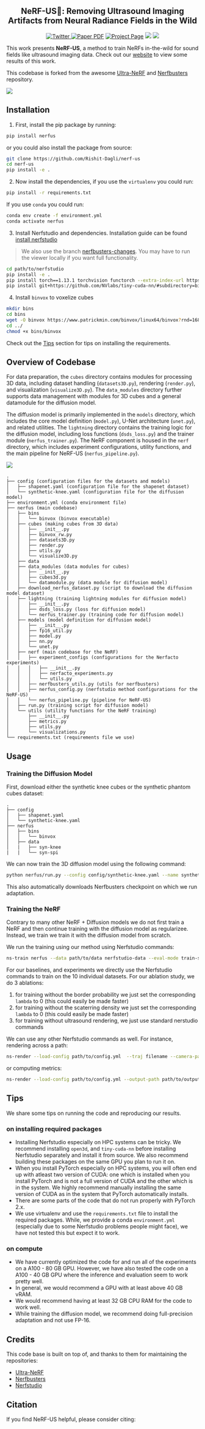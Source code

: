 <div align="center">
<h2>NeRF-US👥: Removing Ultrasound Imaging Artifacts from Neural Radiance Fields in the Wild</h2>

<a href="https://twitter.com/intent/tweet?text=Wow:&url=https%3A%2F%2Fgithub.com%2FRishit-dagli%2Fnerf-us">
  <img src="https://img.shields.io/twitter/url?style=social&url=https%3A%2F%2Fgithub.com%2FRishit-dagli%2Fnerf-us" alt="Twitter">
</a>
<a href="https://arxiv.org/abs/"><img src='https://img.shields.io/badge/arXiv-NeRF--US-red' alt='Paper PDF'></a>
<a href='https://rishitdagli.com/nerf-us'><img src='https://img.shields.io/badge/Project_Page-NeRF--US-green' alt='Project Page'></a>
<a href='https://huggingface.co/papers/'><img src='https://img.shields.io/badge/%F0%9F%A4%97%20Hugging%20Face-Paper-yellow'></a>
<a href='https://huggingface.co/papers/'><img src='https://img.shields.io/badge/%F0%9F%A4%97%20Hugging%20Face-Dataset-yellow'></a>
</div>

This work presents **NeRF-US**, a method to train NeRFs in-the-wild for sound fields like ultrasound imaging data. Check out our [website](https://rishitdagli.com/nerf-us/) to view some results of this work.

This codebase is forked from the awesome [Ultra-NeRF](https://github.com/magdalena-wysocki/ultra-nerf) and [Nerfbusters](https://github.com/ethanweber/nerfbusters) repository.

![](assets/methods.png)

## Installation

1. First, install the pip package by running:

```bash
pip install nerfus
```

or you could also install the package from source:

```bash
git clone https://github.com/Rishit-Dagli/nerf-us
cd nerf-us
pip install -e .
```

2. Now install the dependencies, if you use the `virtualenv` you could run:

```bash
pip install -r requirements.txt
```

If you use `conda` you could run:

```bash
conda env create -f environment.yml
conda activate nerfus
```

3. Install Nerfstudio and dependencies. Installation guide can be found [install nerfstudio](https://docs.nerf.studio/en/latest/quickstart/installation.html)

> We also use the branch [nerfbusters-changes](https://github.com/nerfstudio-project/nerfstudio/tree/nerfbusters-changes). You may have to run the viewer locally if you want full functionality.

```bash
cd path/to/nerfstudio
pip install -e .
pip install torch==1.13.1 torchvision functorch --extra-index-url https://download.pytorch.org/whl/cu117
pip install git+https://github.com/NVlabs/tiny-cuda-nn/#subdirectory=bindings/torch
```

4. Install `binvox` to voxelize cubes

```bash
mkdir bins
cd bins
wget -O binvox https://www.patrickmin.com/binvox/linux64/binvox?rnd=16811490753710
cd ../
chmod +x bins/binvox
```

Check out the [Tips](#tips) section for tips on installing the requirements.

## Overview of Codebase

For data preparation, the `cubes` directory contains modules for processing 3D data, including dataset handling (`datasets3D.py`), rendering (`render.py`), and visualization (`visualize3D.py`). The `data_modules` directory further supports data management with modules for 3D cubes and a general datamodule for the diffusion model.

The diffusion model is primarily implemented in the `models` directory, which includes the core model definition (`model.py`), U-Net architecture (`unet.py`), and related utilities. The `lightning` directory contains the training logic for the diffusion model, including loss functions (`dsds_loss.py`) and the trainer module (`nerfus_trainer.py`). The NeRF component is housed in the `nerf` directory, which includes experiment configurations, utility functions, and the main pipeline for NeRF-US (`nerfus_pipeline.py`).

![](assets/diffusion.png)

```
.
├── config (configuration files for the datasets and models)
│   ├── shapenet.yaml (configuration file for the shapenet dataset)
│   └── synthetic-knee.yaml (configuration file for the diffusion model)
├── environment.yml (conda environment file)
├── nerfus (main codebase)
│   ├── bins
│   │   └── binvox (binvox executable)
│   ├── cubes (making cubes from 3D data)
│   │   ├── __init__.py
│   │   ├── binvox_rw.py
│   │   ├── datasets3D.py
│   │   ├── render.py
│   │   ├── utils.py
│   │   └── visualize3D.py
│   ├── data
│   ├── data_modules (data modules for cubes)
│   │   ├── __init__.py
│   │   ├── cubes3d.py
│   │   └── datamodule.py (data module for diffusion model)
│   ├── download_nerfus_dataset.py (script to download the diffusion model dataset)
│   ├── lightning (training lightning modules for diffusion model)
│   │   ├── __init__.py
│   │   ├── dsds_loss.py (loss for diffusion model)
│   │   └── nerfus_trainer.py (training code for diffusion model)
│   ├── models (model definition for diffusion model)
│   │   ├── __init__.py
│   │   ├── fp16_util.py
│   │   ├── model.py
│   │   ├── nn.py
│   │   └── unet.py
│   ├── nerf (main codebase for the NeRF)
│   │   ├── experiment_configs (configurations for the Nerfacto experiments)
│   │   │   ├── __init__.py
│   │   │   ├── nerfacto_experiments.py
│   │   │   └── utils.py
│   │   ├── nerfbusters_utils.py (utils for nerfbusters)
│   │   ├── nerfus_config.py (nerfstudio method configurations for the NeRF-US)
│   │   └── nerfus_pipeline.py (pipeline for NeRF-US)
│   ├── run.py (training script for diffusion model)
│   └── utils (utility functions for the NeRF training)
│       ├── __init__.py
│       ├── metrics.py
│       ├── utils.py
│       └── visualizations.py
└── requirements.txt (requirements file we use)
```

## Usage

### Training the Diffusion Model

First, download either the synthetic knee cubes or the synthetic phantom cubes dataset:

```
.
├── config
│   ├── shapenet.yaml
│   └── synthetic-knee.yaml
├── nerfus
│   ├── bins
│   │   └── binvox
│   ├── data
│   |   ├── syn-knee
|   |   └── syn-spi
```

We can now train the 3D diffusion model using the following command:

```bash
python nerfus/run.py --config config/synthetic-knee.yaml --name synthetic-knee-experiment --pt
```

This also automatically downloads Nerfbusters checkpoint on which we run adaptation.

### Training the NeRF

Contrary to many other NeRF + Diffusion models we do not first train a NeRF and then continue training with the diffusion model as regularizee. Instead, we train we train it with the diffusion model from scratch.

We run the training using our method using Nerfstudio commands:

```bash
ns-train nerfus --data path/to/data nerfstudio-data --eval-mode train-split-fraction
```

For our baselines, and experiments we directly use the Nerfstudio commands to train on the 10 individual datasets. For our ablation study, we do 3 ablations:

1. for training without the border probability we just set the corresponding `lambda` to 0 (this could easily be made faster)
2. for training without the scaterring density we just set the corresponding `lambda` to 0 (this could easily be made faster)
3. for training without ultrasound rendering, we just use standard nerstudio commands

We can use any other Nerfstudio commands as well. For instance, rendering across a path:

```bash
ns-render --load-config path/to/config.yml  --traj filename --camera-path-filename path/to/camera-path.json --output-path renders/my-render.mp4
```

or computing metrics:

```bash
ns-render --load-config path/to/config.yml --output-path path/to/output
```

## Tips

We share some tips on running the code and reproducing our results.

### on installing required packages

- Installing Nerfstudio especially on HPC systems can be tricky. We recommend installing `open3d`, and `tiny-cuda-nn` before installing Nerfstudio separately and install it from source. We also recommend building these packages on the same GPU you plan to run it on.
- When you install PyTorch especially on HPC systems, you will often end up with atleast two version of CUDA: one which is installed when you install PyTorch and is not a full version of CUDA and the other which is in the system. We highly recommend manually installing the same version of CUDA as in the system that PyTorch automatically installs.
- There are some parts of the code that do not run properly with PyTorch 2.x.
- We use virtualenv and use the `requirements.txt` file to install the required packages. While, we provide a conda `environment.yml` (especially due to some Nerfstudio problems people might face), we have not tested this but expect it to work.

### on compute

- We have currently optimized the code for and run all of the experiments on a A100 - 80 GB GPU. However, we have also tested the code on a A100 - 40 GB GPU where the inference and evaluation seem to work pretty well.
- In general, we would recommend a GPU with at least above 40 GB vRAM.
- We would recommend having at least 32 GB CPU RAM for the code to work well.
- While training the diffusion model, we recommend doing full-precision adaptation and not use FP-16.

## Credits

This code base is built on top of, and thanks to them for maintaining the repositories:

- [Ultra-NeRF](https://github.com/magdalena-wysocki/ultra-nerf)
- [Nerfbusters](https://github.com/ethanweber/nerfbusters)
- [Nerfstudio](https://docs.nerf.studio/)

## Citation

If you find NeRF-US helpful, please consider citing:

```bibtex
```
